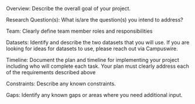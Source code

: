 Overview: Describe the overall goal of your project.


Research Question(s): What is/are the question(s) you intend to address?


Team: Clearly define team member roles and responsibilities


Datasets: Identify and describe the two datasets that you will use. If you are looking for ideas for datasets to use, please reach out via Campuswire.


Timeline: Document the plan and timeline for implementing your project including who will complete each task. Your plan must clearly address each of the requirements described above


Constraints: Describe any known constraints.


Gaps: Identify any known gaps or areas where you need additional input.




